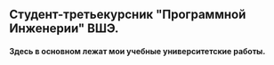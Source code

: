 ## Студент-третьекурсник "Программной Инженерии" ВШЭ.

#### Здесь в основном лежат мои учебные университетские работы.

<!---

[![Anurag's GitHub stats](https://github-readme-stats.vercel.app/api?username=famusovsky)](https://github.com/anuraghazra/github-readme-stats)

famusovsky/famusovsky is a ✨ special ✨ repository because its `README.md` (this file) appears on your GitHub profile.
You can click the Preview link to take a look at your changes.
--->
